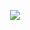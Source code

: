 <p align="center"> <img src="https://komarev.com/ghpvc/?username=mishka&color=ff69b4&label=Profile+Views+as+of+06.06.2022"/> </p>
